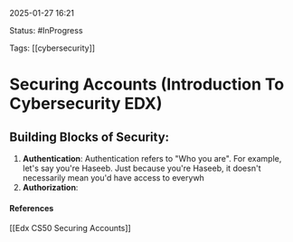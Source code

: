 
2025-01-27 16:21

Status: #InProgress 

Tags: [[cybersecurity]] 

# Securing Accounts (Introduction To Cybersecurity EDX)

## Building Blocks of Security:

1. **Authentication**: Authentication refers to "Who you are". For example, let's say you're Haseeb. Just because you're Haseeb, it doesn't necessarily mean you'd have access to everywh
2. **Authorization**:




#### References
[[Edx CS50 Securing Accounts]]